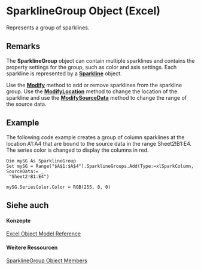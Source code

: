 
# SparklineGroup Object (Excel)

Represents a group of sparklines.


## Remarks

The  **SparklineGroup** object can contain multiple sparklines and contains the property settings for the group, such as color and axis settings. Each sparkline is represented by a **[Sparkline](46951c4f-0eaa-9ce6-9703-eb3c632ea9b1.md)** object.

Use the  **[Modify](596cdecb-dd03-0a63-e2b8-9aa459ff719c.md)** method to add or remove sparklines from the sparkline group. Use the **[ModifyLocation](8f6ca2cb-b0cc-a0bf-efc0-ee30ca3888e6.md)** method to change the location of the sparkline and use the **[ModifySourceData](35c1c1ed-b61d-2412-961f-8eb74b5563a2.md)** method to change the range of the source data.


## Example

The following code example creates a group of column sparklines at the location A1:A4 that are bound to the source data in the range Sheet2!B1:E4. The series color is changed to display the columns in red.


```
Dim mySG As SparklineGroup 
Set mySG = Range("$A$1:$A$4").SparklineGroups.Add(Type:=xlSparkColumn, SourceData:= _ 
 "Sheet2!B1:E4") 
 
mySG.SeriesColor.Color = RGB(255, 0, 0)
```


## Siehe auch


#### Konzepte


[Excel Object Model Reference](11ea8598-8a20-92d5-f98b-0da04263bf2c.md)
#### Weitere Ressourcen


[SparklineGroup Object Members](http://msdn.microsoft.com/library/dad308ee-d69b-748d-d0c8-ad63c643808f%28Office.15%29.aspx)